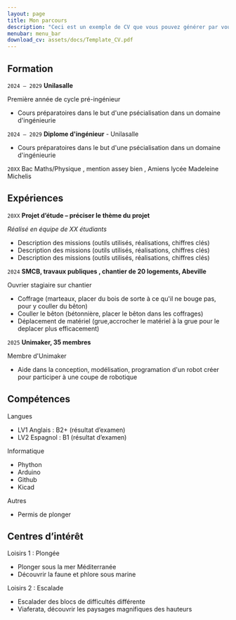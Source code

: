 ```yaml
---
layout: page
title: Mon parcours
description: "Ceci est un exemple de CV que vous pouvez générer par vous-même"
menubar: menu_bar
download_cv: assets/docs/Template_CV.pdf
---
```


## Formation 

`2024 – 2029`
**Unilasalle**

Première année de cycle pré-ingénieur
* Cours préparatoires dans le but d'une psécialisation dans un domaine d'ingénieurie

`2024 – 2029`
**Diplome d'ingénieur** - Unilasalle
* Cours préparatoires dans le but d'une psécialisation dans un domaine d'ingénieurie

`20XX`
Bac Maths/Physique , mention assey bien , Amiens lycée Madeleine Michelis

## Expériences

`20XX` **Projet d’étude – préciser le thème du projet**

_Réalisé en équipe de XX étudiants_
* Description des missions (outils utilisés, réalisations, chiffres clés)
* Description des missions (outils utilisés, réalisations, chiffres clés)
* Description des missions (outils utilisés, réalisations, chiffres clés)


`2024` **SMCB, travaux publiques , chantier de 20 logements, Abeville**

Ouvrier stagiaire sur chantier
* Coffrage (marteaux, placer du bois de sorte à ce qu'il ne bouge pas, pour y couller du bêton)
* Couller le bêton (bétonnière, placer le bêton dans les coffrages)
* Déplacement de matériel (grue,accrocher le matériel à la grue pour le deplacer plus efficacement)

`2025` **Unimaker, 35 membres**

Membre d'Unimaker
* Aide dans la conception, modélisation, programation d'un robot créer pour participer à une coupe de robotique

## Compétences

Langues
* LV1 Anglais : B2+ (résultat d’examen)
* LV2 Espagnol : B1 (résultat d’examen)

Informatique
* Phython
* Arduino
* Github
* Kicad

Autres
* Permis de plonger

## Centres d’intérêt

Loisirs 1 : Plongée
* Plonger sous la mer Méditerranée
* Découvrir la faune et phlore sous marine 

Loisirs 2 : Escalade
* Escalader des blocs de difficultés différente 
* Viaferata, découvrir les paysages magnifiques des hauteurs
